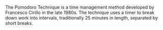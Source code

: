 The Pomodoro Technique is a time management method developed by Francesco Cirillo in the late 1980s. The technique uses a
timer to break down work into intervals, traditionally 25 minutes in length, separated by short breaks.
